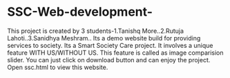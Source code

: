 # SSC-Web-development-
This project is created by 3 students-1.Tanishq More..2.Rutuja Lahoti..3.Sanidhya Meshram.. 
Its a demo website build for providing services to society.
Its a Smart Society Care project.
It involves a unique feature WITH US/WITHOUT US. This feature is called as image comparision slider.
You can just click on download button and can enjoy the project.
Open ssc.html to view this website.
